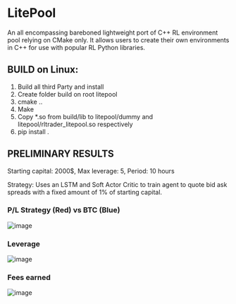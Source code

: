 # LitePool
An all encompassing bareboned lightweight port of C++ RL environment pool relying on CMake only.
It allows users to create their own environments in C++ for use with popular RL Python libraries.

## BUILD on Linux:
1. Build all third Party and install
2. Create folder build on root litepool
3. cmake ..
4. Make
5. Copy *.so from build/lib to litepool/dummy and litepool/rltrader_litepool.so respectively
6. pip install .

## PRELIMINARY RESULTS

Starting capital: 2000$, Max leverage: 5, Period: 10 hours

Strategy: Uses an LSTM and Soft Actor Critic to train agent to quote bid ask spreads with a fixed amount of 1% of starting capital.

### P/L Strategy (Red) vs BTC (Blue)
![image](https://github.com/user-attachments/assets/ce2cffb0-723c-49b5-8130-1627c27332b0)


### Leverage
![image](https://github.com/user-attachments/assets/e8636b3b-b22c-4c0b-a030-ddcdb02a03c8)

### Fees earned
![image](https://github.com/user-attachments/assets/098b68bd-8cec-4796-9181-9c6299f63206)



